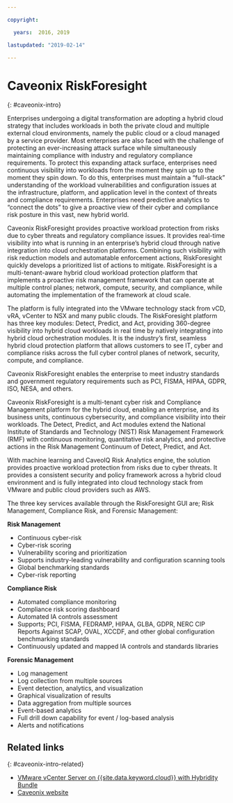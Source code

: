 ```yaml
---

copyright:

  years:  2016, 2019

lastupdated: "2019-02-14"

---
```


# Caveonix RiskForesight
{: #caveonix-intro}

Enterprises undergoing a digital transformation are adopting a hybrid cloud strategy that includes workloads in both the private cloud and multiple external cloud environments, namely the public cloud or a cloud managed by a service provider. Most enterprises are also faced with the challenge of protecting an ever-increasing attack surface while simultaneously maintaining compliance with industry and regulatory compliance requirements. To protect this expanding attack surface, enterprises need continuous visibility into workloads from the moment they spin up to the moment they spin down. To do this, enterprises must maintain a “full-stack” understanding of the workload vulnerabilities and configuration issues at the infrastructure, platform, and application level in the context of threats and compliance requirements. Enterprises need predictive analytics to “connect the dots” to give a proactive view of their cyber and compliance risk posture in this vast, new hybrid world.

Caveonix RiskForesight provides proactive workload protection from risks due to cyber threats and regulatory compliance issues. It provides real-time visibility into what is running in an enterprise’s hybrid cloud through native integration into cloud orchestration platforms. Combining such visibility with risk reduction models and automatable enforcement actions, RiskForesight quickly develops a prioritized list of actions to mitigate. RiskForesight is a multi-tenant-aware hybrid cloud workload protection platform that implements a proactive risk management framework that can operate at multiple control planes; network, compute, security, and compliance, while automating the implementation of the framework at cloud scale.

The platform is fully integrated into the VMware technology stack from vCD, vRA, vCenter to NSX and many public clouds. The RiskForesight platform has three key modules: Detect, Predict, and Act, providing 360-degree visibility into hybrid cloud workloads in real time by natively integrating into hybrid cloud orchestration modules. It is the industry’s first, seamless hybrid cloud protection platform that allows customers to see IT, cyber and compliance risks across the full cyber control planes of network, security, compute, and compliance.

Caveonix RiskForesight enables the enterprise to meet industry standards and government regulatory requirements such as PCI, FISMA, HIPAA, GDPR, ISO, NESA, and others.

Caveonix RiskForesight is a multi-tenant cyber risk and Compliance Management platform for the hybrid cloud, enabling an enterprise, and its business units, continuous cybersecurity, and compliance visibility into their workloads. The Detect, Predict, and Act modules extend the National Institute of Standards and Technology (NIST) Risk Management Framework (RMF) with continuous monitoring, quantitative risk analytics, and protective actions in the Risk Management Continuum of Detect, Predict, and Act.

With machine learning and CaveoIQ Risk Analytics engine, the solution provides proactive workload protection from risks due to cyber threats. It provides a consistent security and policy framework across a hybrid cloud environment and is fully integrated into cloud technology stack from VMware and public cloud providers such as AWS.

The three key services available through the RiskForesight GUI are; Risk Management, Compliance Risk, and Forensic Management:

**Risk Management**
-	Continuous cyber-risk
- Cyber-risk scoring
-	Vulnerability scoring and prioritization
-	Supports industry-leading vulnerability and configuration scanning tools
-	Global benchmarking standards
-	Cyber-risk reporting

**Compliance Risk**
- Automated compliance monitoring
-	Compliance risk scoring dashboard
-	Automated IA controls assessment
-	Supports; PCI, FISMA, FEDRAMP, HIPAA, GLBA, GDPR, NERC CIP Reports Against SCAP, OVAL, XCCDF, and other global configuration benchmarking standards
-	Continuously updated and mapped IA controls and standards libraries

**Forensic Management**
-	Log management
-	Log collection from multiple sources
-	Event detection, analytics, and visualization
-	Graphical visualization of results
-	Data aggregation from multiple sources
-	Event-based analytics
-	Full drill down capability for event / log-based analysis
-	Alerts and notifications

## Related links
{: #caveonix-intro-related}

*   [VMware vCenter Server on {{site.data.keyword.cloud}} with Hybridity Bundle](/docs/services/vmwaresolutions/archiref/vcs?topic=vmware-solutions-vcs-hybridity-intro)
*   [Caveonix website](https://www.caveonix.com/)
